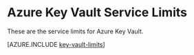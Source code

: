 <properties
   pageTitle="Azure Key Vault Service Limits | Windows Azure"
   description="Learn about the service limits for Azure Key Vault."
   documentationCenter="dev-center-name"
   services="key-vault"  
   authors="msmbaldwin" 
   manager="mbaldwin"
   editor=""/>

<tags
	ms.service="key-vault"
	ms.date="09/22/2015"
	wacn.date=""/>

# Azure Key Vault Service Limits

These are the service limits for Azure Key Vault.

[AZURE.INCLUDE [key-vault-limits](../includes/key-vault-limits.md)]
